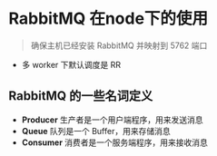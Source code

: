 # RabbitMQ 在node下的使用
> 确保主机已经安装 RabbitMQ 并映射到 5762 端口

* 多 worker 下默认调度是 RR

## RabbitMQ 的一些名词定义
* **Producer** 生产者是一个用户端程序，用来发送消息
* **Queue** 队列是一个 Buffer，用来存储消息
* **Consumer** 消费者是一个服务端程序，用来接收消息